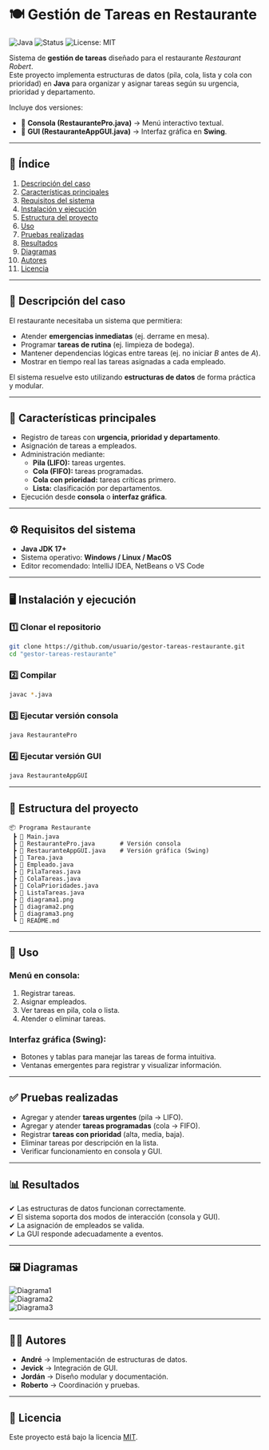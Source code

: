 # 🍽️ Gestión de Tareas en Restaurante

![Java](https://img.shields.io/badge/Java-17-blue) 
![Status](https://img.shields.io/badge/Status-Avanzado%20Proyecto-success) 
![License: MIT](https://img.shields.io/badge/License-MIT-yellow)

Sistema de **gestión de tareas** diseñado para el restaurante *Restaurant Robert*.  
Este proyecto implementa estructuras de datos (pila, cola, lista y cola con prioridad) en **Java** para organizar y asignar tareas según su urgencia, prioridad y departamento.  

Incluye dos versiones:  
- 📌 **Consola (RestaurantePro.java)** → Menú interactivo textual.  
- 📌 **GUI (RestauranteAppGUI.java)** → Interfaz gráfica en **Swing**.  

---

## 📑 Índice
1. [Descripción del caso](#-descripción-del-caso)  
2. [Características principales](#-características-principales)  
3. [Requisitos del sistema](#-requisitos-del-sistema)  
4. [Instalación y ejecución](#-instalación-y-ejecución)  
5. [Estructura del proyecto](#-estructura-del-proyecto)  
6. [Uso](#-uso)  
7. [Pruebas realizadas](#-pruebas-realizadas)  
8. [Resultados](#-resultados)  
9. [Diagramas](#-diagramas)  
10. [Autores](#-autores)  
11. [Licencia](#-licencia)  

---

## 📌 Descripción del caso
El restaurante necesitaba un sistema que permitiera:  
- Atender **emergencias inmediatas** (ej. derrame en mesa).  
- Programar **tareas de rutina** (ej. limpieza de bodega).  
- Mantener dependencias lógicas entre tareas (ej. no iniciar *B* antes de *A*).  
- Mostrar en tiempo real las tareas asignadas a cada empleado.  

El sistema resuelve esto utilizando **estructuras de datos** de forma práctica y modular.  

---

## 🚀 Características principales
- Registro de tareas con **urgencia, prioridad y departamento**.  
- Asignación de tareas a empleados.  
- Administración mediante:
  - **Pila (LIFO):** tareas urgentes.  
  - **Cola (FIFO):** tareas programadas.  
  - **Cola con prioridad:** tareas críticas primero.  
  - **Lista:** clasificación por departamentos.  
- Ejecución desde **consola** o **interfaz gráfica**.  

---

## ⚙️ Requisitos del sistema
- **Java JDK 17+**  
- Sistema operativo: **Windows / Linux / MacOS**  
- Editor recomendado: IntelliJ IDEA, NetBeans o VS Code  

---

## 🖥️ Instalación y ejecución

### 1️⃣ Clonar el repositorio
```bash
git clone https://github.com/usuario/gestor-tareas-restaurante.git
cd "gestor-tareas-restaurante"
```

### 2️⃣ Compilar
```bash
javac *.java
```

### 3️⃣ Ejecutar versión consola
```bash
java RestaurantePro
```

### 4️⃣ Ejecutar versión GUI
```bash
java RestauranteAppGUI
```

---

## 📂 Estructura del proyecto
```
📦 Programa Restaurante
 ┣ 📜 Main.java
 ┣ 📜 RestaurantePro.java       # Versión consola
 ┣ 📜 RestauranteAppGUI.java    # Versión gráfica (Swing)
 ┣ 📜 Tarea.java
 ┣ 📜 Empleado.java
 ┣ 📜 PilaTareas.java
 ┣ 📜 ColaTareas.java
 ┣ 📜 ColaPrioridades.java
 ┣ 📜 ListaTareas.java
 ┣ 📜 diagrama1.png
 ┣ 📜 diagrama2.png
 ┣ 📜 diagrama3.png
 ┗ 📜 README.md
```

---

## 📖 Uso
### Menú en consola:
1. Registrar tareas.  
2. Asignar empleados.  
3. Ver tareas en pila, cola o lista.  
4. Atender o eliminar tareas.  

### Interfaz gráfica (Swing):
- Botones y tablas para manejar las tareas de forma intuitiva.  
- Ventanas emergentes para registrar y visualizar información.  

---

## ✅ Pruebas realizadas
- Agregar y atender **tareas urgentes** (pila → LIFO).  
- Agregar y atender **tareas programadas** (cola → FIFO).  
- Registrar **tareas con prioridad** (alta, media, baja).  
- Eliminar tareas por descripción en la lista.  
- Verificar funcionamiento en consola y GUI.  

---

## 📊 Resultados
✔ Las estructuras de datos funcionan correctamente.  
✔ El sistema soporta dos modos de interacción (consola y GUI).  
✔ La asignación de empleados se valida.  
✔ La GUI responde adecuadamente a eventos.  

---

## 🖼️ Diagramas
![Diagrama1](./diagrama1.png)  
![Diagrama2](./diagrama2.png)  
![Diagrama3](./diagrama3.png)  

---

## 👨‍💻 Autores
- **André** → Implementación de estructuras de datos.  
- **Jevick** → Integración de GUI.  
- **Jordán** → Diseño modular y documentación.  
- **Roberto** → Coordinación y pruebas.  

---

## 📜 Licencia
Este proyecto está bajo la licencia [MIT](./LICENSE).  
